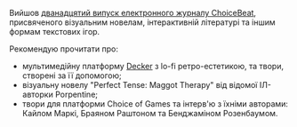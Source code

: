 Вийшов [дванадцятий випуск електронного журналу ChoiceBeat](https://willyelektrix.itch.io/choicebeat-issue-12), присвяченого візуальним новелам, інтерактивній літературі та іншим формам текстових ігор.

Рекомендую прочитати про:
* мультимедійну платформу [Decker](https://internet-janitor.itch.io/decker) з lo-fi ретро-естетикою, та твори, створені за її допомогою;
* візуальну новелу "Perfect Tense: Maggot Therapy" від відомої ІЛ-авторки Porpentine;
* твори для платформи Choice of Games та інтерв'ю з їхніми авторами: Кайлом Маркі, Браяном Раштоном та Бенджаміном Розенбаумом.